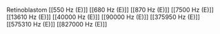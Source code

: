 Retinoblastom
[[550 Hz (E)]]
[[680 Hz (E)]]
[[870 Hz (E)]]
[[7500 Hz (E)]]
[[13610 Hz (E)]]
[[40000 Hz (E)]]
[[90000 Hz (E)]]
[[375950 Hz (E)]]
[[575310 Hz (E)]]
[[827000 Hz (E)]]